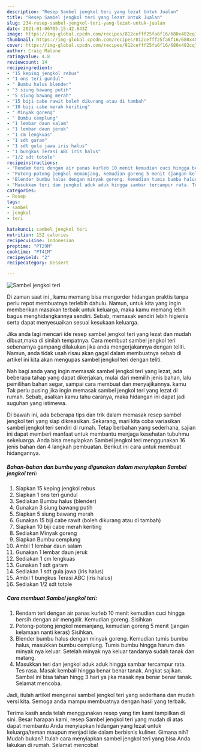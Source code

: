 ```yaml
---
description: "Resep Sambel jengkol teri yang lezat Untuk Jualan"
title: "Resep Sambel jengkol teri yang lezat Untuk Jualan"
slug: 234-resep-sambel-jengkol-teri-yang-lezat-untuk-jualan
date: 2021-01-06T05:15:42.643Z
image: https://img-global.cpcdn.com/recipes/812cefff25fa6f16/680x482cq70/sambel-jengkol-teri-foto-resep-utama.jpg
thumbnail: https://img-global.cpcdn.com/recipes/812cefff25fa6f16/680x482cq70/sambel-jengkol-teri-foto-resep-utama.jpg
cover: https://img-global.cpcdn.com/recipes/812cefff25fa6f16/680x482cq70/sambel-jengkol-teri-foto-resep-utama.jpg
author: Craig Malone
ratingvalue: 4.8
reviewcount: 14
recipeingredient:
- "15 keping jengkol rebus"
- "1 ons teri gundul"
- " Bumbu halus blender"
- "3 siung bawang putih"
- "5 siung bawang merah"
- "15 biji cabe rawit boleh dikurang atau di tambah"
- "10 biji cabe merah keriting"
- " Minyak goreng"
- " Bumbu cemplung"
- "1 lembar daun salam"
- "1 lembar daun jeruk"
- "1 cm lengkuas"
- "1 sdt garam"
- "1 sdt gula jawa iris halus"
- "1 bungkus Terasi ABC iris halus"
- "1/2 sdt totole"
recipeinstructions:
- "Rendam teri dengan air panas kurleb 10 menit kemudian cuci hingga bersih dengan air mengalir. Kemudian goreng. Sisihkan"
- "Potong-potong jengkol memanjang, kemudian goreng 5 menit (jangan kelamaan nanti keras) Sisihkan."
- "Blender bumbu halus dengan minyak goreng. Kemudian tumis bumbu halus, masukkan bumbu cemplung. Tumis bumbu hingga harum dan minyak nya keluar. Setelah minyak nya keluar tandanya sudah tanak dan matang."
- "Masukkan teri dan jengkol aduk aduk hingga sambar tercampur rata. Tes rasa. Masak kembali hingga benar benar tanak. Angkat sajikan. Sambal ini bisa tahan hingg 3 hari ya jika masak nya benar benar tanak. Selamat mencoba."
categories:
- Resep
tags:
- sambel
- jengkol
- teri

katakunci: sambel jengkol teri 
nutrition: 152 calories
recipecuisine: Indonesian
preptime: "PT29M"
cooktime: "PT41M"
recipeyield: "2"
recipecategory: Dessert

---
```



![Sambel jengkol teri](https://img-global.cpcdn.com/recipes/812cefff25fa6f16/680x482cq70/sambel-jengkol-teri-foto-resep-utama.jpg)

Di zaman  saat ini , kamu memang bisa mengorder hidangan praktis tanpa perlu repot membuatnya terlebih dahulu. Namun, untuk kita yang ingin memberikan masakan terbaik untuk keluarga, maka kamu memang lebih bagus menghidangkannya sendiri. Sebab, memasak sendiri lebih higienis serta dapat menyesuaikan sesuai kesukaan keluarga.

Jika anda lagi mencari ide resep sambel jengkol teri yang lezat dan mudah dibuat,maka di sinilah tempatnya. Cara membuat sambel jengkol teri  sebenarnya gampang dilakukan jika anda mengerjakannya dengan teliti. Namun, anda tidak usah risau akan gagal dalam membuatnya 
sebab di artikel ini kita akan mengupas sambel jengkol teri dengan teliti.  



Nah bagi anda yang ingin memasak sambel jengkol teri yang lezat, ada beberapa tahap yang dapat dikerjakan, mulai dari memilih jenis bahan, lalu pemilihan bahan segar, sampai cara membuat dan menyajikannya. kamu Tak perlu pusing jika ingin memasak sambel jengkol teri yang lezat di rumah. Sebab, asalkan kamu  tahu caranya, maka hidangan ini dapat jadi suguhan yang istimewa.

Di bawah ini, ada beberapa tips dan trik dalam memasak resep sambel jengkol teri yang siap dikreasikan. Sekarang, mari kita coba variasikan sambel jengkol teri sendiri di rumah. Tetap berbahan yang sederhana, sajian ini dapat memberi manfaat untuk membantu menjaga kesehatan tubuhmu sekeluarga. Anda bisa menyiapkan Sambel jengkol teri menggunakan 16 jenis bahan dan 4 langkah pembuatan. Berikut ini cara untuk membuat hidangannya.

<!--inarticleads1-->

##### Bahan-bahan dan bumbu yang digunakan dalam menyiapkan Sambel jengkol teri:

1. Siapkan 15 keping jengkol rebus
1. Siapkan 1 ons teri gundul
1. Sediakan  Bumbu halus (blender)
1. Gunakan 3 siung bawang putih
1. Siapkan 5 siung bawang merah
1. Gunakan 15 biji cabe rawit (boleh dikurang atau di tambah)
1. Siapkan 10 biji cabe merah keriting
1. Sediakan  Minyak goreng
1. Siapkan  Bumbu cemplung
1. Ambil 1 lembar daun salam
1. Gunakan 1 lembar daun jeruk
1. Sediakan 1 cm lengkuas
1. Gunakan 1 sdt garam
1. Sediakan 1 sdt gula jawa (iris halus)
1. Ambil 1 bungkus Terasi ABC (iris halus)
1. Sediakan 1/2 sdt totole




<!--inarticleads2-->

##### Cara membuat Sambel jengkol teri:

1. Rendam teri dengan air panas kurleb 10 menit kemudian cuci hingga bersih dengan air mengalir. Kemudian goreng. Sisihkan
1. Potong-potong jengkol memanjang, kemudian goreng 5 menit (jangan kelamaan nanti keras) Sisihkan.
1. Blender bumbu halus dengan minyak goreng. Kemudian tumis bumbu halus, masukkan bumbu cemplung. Tumis bumbu hingga harum dan minyak nya keluar. Setelah minyak nya keluar tandanya sudah tanak dan matang.
1. Masukkan teri dan jengkol aduk aduk hingga sambar tercampur rata. Tes rasa. Masak kembali hingga benar benar tanak. Angkat sajikan. Sambal ini bisa tahan hingg 3 hari ya jika masak nya benar benar tanak. Selamat mencoba.




Jadi, itulah artikel mengenai  sambel jengkol teri  yang sederhana dan mudah versi kita. Semoga anda mampu membuatnya dengan hasil yang terbaik. 

Terima kasih anda telah menggunakan resep yang tim kami tampilkan di sini. Besar harapan kami, resep  Sambel jengkol teri yang mudah di atas dapat membantu Anda menyiapkan hidangan yang lezat untuk keluarga/teman maupun menjadi ide dalam berbisnis kuliner. Gimana nih? Mudah bukan? Itulah cara menyiapkan sambel jengkol teri yang bisa Anda lakukan di rumah. Selamat mencoba!

